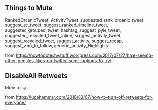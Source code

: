 <!-- njnmdoc: title="Twitter Notes"  -->


## Things to Mute
RankedOrganicTweet, ActivityTweet, suggested_rank_organic_tweet, suggest_sc_tweet, suggest_ranked_timeline_tweet, suggested_grouped_tweet_hashtag, suggest_pyle_tweet, suggested_recycled_tweet_inline, suggest_activity_tweet, suggest_recycled_tweet, suggest_activity, suggest_recap, suggest_who_to_follow, generic_activity_Highlights

from https://howtodotechystuff.wordpress.com/2017/07/27/hate-seeing-other-peoples-likes-on-twitter-some-options-to-try/

## DisableAll Retweets

Mute `RT @`

from https://lucahammer.com/2018/03/07/how-to-turn-off-retweets-for-everyone/
